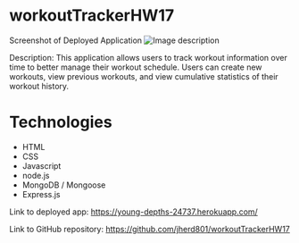 # workoutTrackerHW17

Screenshot of Deployed Application
![Image description](https://github.com/jherd801/workoutTrackerHQ17/blob/master/assets/Screenshot.png)

Description:
This application allows users to track workout information over time to better manage their workout schedule. Users can create new workouts, view previous workouts, and view cumulative statistics of their workout history.

# Technologies
- HTML
- CSS
- Javascript
- node.js
- MongoDB / Mongoose
- Express.js

Link to deployed app: https://young-depths-24737.herokuapp.com/

Link to GitHub repository: https://github.com/jherd801/workoutTrackerHW17



